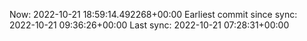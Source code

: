 Now: 2022-10-21 18:59:14.492268+00:00 Earliest commit since sync: 2022-10-21 09:36:26+00:00 Last sync: 2022-10-21 07:28:31+00:00
